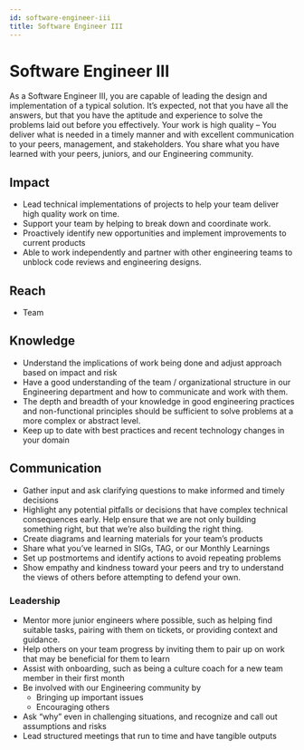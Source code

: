 ```yaml
---
id: software-engineer-iii
title: Software Engineer III
---
```



# Software Engineer III
As a Software Engineer III, you are capable of leading the design and implementation of a typical solution. It’s expected, not that you have all the answers, but that you have the aptitude and experience to solve the problems laid out before you effectively. Your work is high quality – You deliver what is needed in a timely manner and with excellent communication to your peers, management, and stakeholders. You share what you have learned with your peers, juniors, and our Engineering community.

## Impact

- Lead technical implementations of projects to help your team deliver high quality work on time.
- Support your team by helping to break down and coordinate work.
- Proactively identify new opportunities and implement improvements to current products
- Able to work independently and partner with other engineering teams to unblock code reviews and engineering designs. 

## Reach

- Team

## Knowledge

- Understand the implications of work being done and adjust approach based on impact and risk
- Have a good understanding of the team / organizational structure in our Engineering department and how to communicate and work with them.
- The depth and breadth of your knowledge in good engineering practices and non-functional principles should be sufficient to solve problems at a more complex or abstract level.
- Keep up to date with best practices and recent technology changes in your domain 

## Communication

- Gather input and ask clarifying questions to make informed and timely decisions
- Highlight any potential pitfalls or decisions that have complex technical consequences early. Help ensure that we are not only building something right, but that we’re also building the right thing.
- Create diagrams and learning materials for your team’s products
- Share what you’ve learned in SIGs, TAG, or our Monthly Learnings
- Set up postmortems and identify actions to avoid repeating problems
- Show empathy and kindness toward your peers and try to understand the views of others before attempting to defend your own. 

### Leadership

- Mentor more junior engineers where possible, such as helping find suitable tasks, pairing with them on tickets, or providing context and guidance.
- Help others on your team progress by inviting them to pair up on work that may be beneficial for them to learn
- Assist with onboarding, such as being a culture coach for a new team member in their first month
- Be involved with our Engineering community by
  - Bringing up important issues
  - Encouraging others
- Ask “why” even in challenging situations, and recognize and call out assumptions and risks
- Lead structured meetings that run to time and have tangible outputs 
